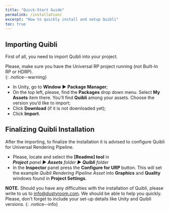 ```yaml
---
title: "Quick-Start Guide"
permalink: /installation/
excerpt: "How to quickly install and setup Quibli"
toc: true
---
```


## Importing Quibli
First of all, you need to import Quibli into your project.  

Please, make sure you have the Universal RP project running (not Built-In RP or HDRP).    
{: .notice--warning}

* In Unity, go to **Window** ▶︎ **Package Manager**; 
* On the top left, please, find the **Packages** drop down menu. Select **My Assets** item there. You’ll find **Quibli** among your assets. Choose the version you’d like to import;  
* Click **Download** (if it is not downloaded yet);  
* Click **Import**.  

## Finalizing Quibli Installation
After the importing, to finalize the installation it is advised to configure Quibli for Universal Rendering Pipeline. 
* Please, locate and select the **[Readme] tool** in  
_**Project** panel ▶︎ **Assets** folder ▶︎ **Quibli** folder_  
* In the **Inspector** panel press the **Configure for URP** button. This will set the example _Quibli Rendering Pipeline Asset_ into **Graphics** and **Quality** windows found in **Project Settings**.  

**NOTE.** Should you have any difficulties with the installation of Quibli, please write to us to info@dustyroom.com. We should be able to help you quickly. Please, don't forget to include your set-up details like Unity and Quibli versions.
{: .notice--info}